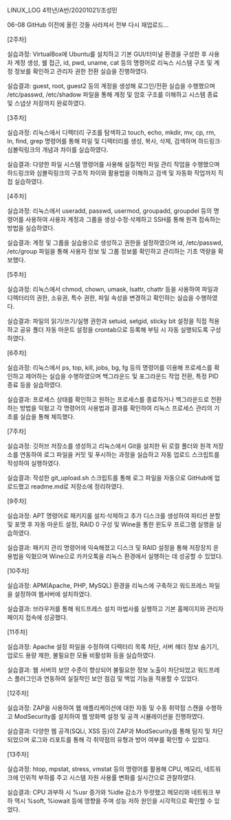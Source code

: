 LINUX_LOG
4학년/A반/20201021/조성민

06-08 GitHub 이전에 올린 것들 사라져서 전부 다시 재업로드...

[2주차]

실습과정:
VirtualBox에 Ubuntu를 설치하고 기본 GUI/터미널 환경을 구성한 후 사용자 계정 생성, 쉘 접근, id, pwd, uname, cat 등의 명령어로 리눅스 시스템 구조 및 계정 정보를 확인하고 관리자 권한 전환 실습을 진행하였다.

실습결과:
guest, root, guest2 등의 계정을 생성해 로그인/전환 실습을 수행했으며 /etc/passwd, /etc/shadow 파일을 통해 계정 및 암호 구조를 이해하고 시스템 종료 및 스냅샷 저장까지 완료하였다.

[3주차]

실습과정:
리눅스에서 디렉터리 구조를 탐색하고 touch, echo, mkdir, mv, cp, rm, ln, find, grep 명령어를 통해 파일 및 디렉터리를 생성, 복사, 삭제, 검색하며 하드링크·심볼릭링크의 개념과 차이를 실습하였다.

실습결과:
다양한 파일 시스템 명령어를 사용해 실질적인 파일 관리 작업을 수행했으며 하드링크와 심볼릭링크의 구조적 차이와 활용법을 이해하고 검색 및 자동화 작업까지 직접 실습하였다.

[4주차]

실습과정:
리눅스에서 useradd, passwd, usermod, groupadd, groupdel 등의 명령어를 사용하여 사용자 계정과 그룹을 생성·수정·삭제하고 SSH를 통해 원격 접속하는 방법을 실습하였다.

실습결과:
계정 및 그룹을 실습용으로 생성하고 권한을 설정하였으며 id, /etc/passwd, /etc/group 파일을 통해 사용자 정보 및 그룹 정보를 확인하고 관리하는 기초 역량을 확보했다.

[5주차]

실습과정:
리눅스에서 chmod, chown, umask, lsattr, chattr 등을 사용하여 파일과 디렉터리의 권한, 소유권, 특수 권한, 파일 속성을 변경하고 확인하는 실습을 수행하였다.

실습결과:
파일의 읽기/쓰기/실행 권한과 setuid, setgid, sticky bit 설정을 직접 적용하고 공유 폴더 자동 마운트 설정을 crontab으로 등록해 부팅 시 자동 실행되도록 구성하였다.

[6주차]

실습과정:
리눅스에서 ps, top, kill, jobs, bg, fg 등의 명령어를 이용해 프로세스를 확인하고 제어하는 실습을 수행하였으며 백그라운드 및 포그라운드 작업 전환, 특정 PID 종료 등을 실습하였다.

실습결과:
프로세스 상태를 확인하고 원하는 프로세스를 종료하거나 백그라운드로 전환하는 방법을 익혔고 각 명령어의 사용법과 결과를 확인하여 리눅스 프로세스 관리의 기초를 실습을 통해 체득했다.

[7주차]

실습과정: 
깃허브 저장소를 생성하고 리눅스에서 Git을 설치한 뒤 로컬 폴더와 원격 저장소를 연동하여 로그 파일을 커밋 및 푸시하는 과정을 실습하고 자동 업로드 스크립트를 작성하여 실행하였다.

실습결과:
작성한 git_upload.sh 스크립트를 통해 로그 파일을 자동으로 GitHub에 업로드했고 readme.md로 저장소에 정리하였다.

[9주차] 

실습과정: 
APT 명령어로 패키지를 설치·삭제하고 추가 디스크를 생성하여 파티션 분할 및 포맷 후 자동 마운트 설정, RAID 0 구성 및 Wine을 통한 윈도우 프로그램 실행을 실습하였다.

실습결과:
패키지 관리 명령어에 익숙해졌고 디스크 및 RAID 설정을 통해 저장장치 운용법을 익혔으며 Wine으로 카카오톡을 리눅스 환경에서 실행하는 데 성공할 수 있었다.

[10주차]

실습과정:
APM(Apache, PHP, MySQL) 환경을 리눅스에 구축하고 워드프레스 파일을 설정하여 웹서버에 설치하였다.

실습결과:
브라우저를 통해 워드프레스 설치 마법사를 실행하고 기본 홈페이지와 관리자 페이지 접속에 성공했다.

[11주차]

실습과정:
Apache 설정 파일을 수정하여 디렉터리 목록 차단, 서버 헤더 정보 숨기기, 업로드 용량 제한, 불필요한 모듈 비활성화 등을 실습하였다.

실습결과:
웹 서버의 보안 수준이 향상되어 불필요한 정보 노출이 차단되었고 워드프레스 플러그인과 연동하여 실질적인 보안 점검 및 백업 기능을 적용할 수 있었다.

[12주차]

실습과정:
ZAP을 사용하여 웹 애플리케이션에 대한 자동 및 수동 취약점 스캔을 수행하고 ModSecurity를 설치하여 웹 방화벽 설정 및 공격 시뮬레이션을 진행하였다.

실습결과:
다양한 웹 공격(SQLi, XSS 등)이 ZAP과 ModSecurity를 통해 탐지 및 차단되었으며 로그와 리포트를 통해 각 취약점의 유형과 방어 여부를 확인할 수 있었다.

[13주차]

실습과정: 
htop, mpstat, stress, vmstat 등의 명령어를 활용해 CPU, 메모리, 네트워크에 인위적 부하를 주고 시스템 자원 사용률 변화를 실시간으로 관찰하였다.

실습결과:
CPU 과부하 시 %usr 증가와 %idle 감소가 뚜렷했고 메모리와 네트워크 부하 역시 %soft, %iowait 등에 영향을 주며 성능 저하 원인을 시각적으로 확인할 수 있었다.
